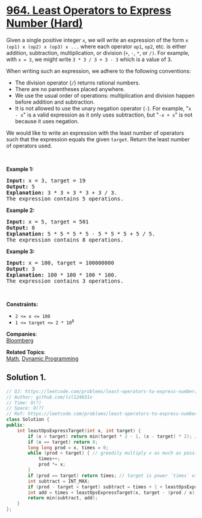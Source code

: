 # [964. Least Operators to Express Number (Hard)](https://leetcode.com/problems/least-operators-to-express-number/)

<p>Given a single positive integer <code>x</code>, we will write an expression of the form <code>x (op1) x (op2) x (op3) x ...</code> where each operator <code>op1</code>, <code>op2</code>, etc. is either addition, subtraction, multiplication, or division (<code>+</code>, <code>-</code>, <code>*</code>, or <code>/)</code>. For example, with <code>x = 3</code>, we might write <code>3 * 3 / 3 + 3 - 3</code> which is a value of <font face="monospace">3</font>.</p>

<p>When writing such an expression, we adhere to the following conventions:</p>

<ul>
	<li>The division operator (<code>/</code>) returns rational numbers.</li>
	<li>There are no parentheses placed anywhere.</li>
	<li>We use the usual order of operations: multiplication and division happen before addition and subtraction.</li>
	<li>It is not allowed to use the unary negation operator (<code>-</code>). For example, "<code>x - x</code>" is a valid expression as it only uses subtraction, but "<code>-x + x</code>" is not because it uses negation.</li>
</ul>

<p>We would like to write an expression with the least number of operators such that the expression equals the given <code>target</code>. Return the least number of operators used.</p>

<p>&nbsp;</p>
<p><strong>Example 1:</strong></p>

<pre><strong>Input:</strong> x = 3, target = 19
<strong>Output:</strong> 5
<strong>Explanation:</strong> 3 * 3 + 3 * 3 + 3 / 3.
The expression contains 5 operations.
</pre>

<p><strong>Example 2:</strong></p>

<pre><strong>Input:</strong> x = 5, target = 501
<strong>Output:</strong> 8
<strong>Explanation:</strong> 5 * 5 * 5 * 5 - 5 * 5 * 5 + 5 / 5.
The expression contains 8 operations.
</pre>

<p><strong>Example 3:</strong></p>

<pre><strong>Input:</strong> x = 100, target = 100000000
<strong>Output:</strong> 3
<strong>Explanation:</strong> 100 * 100 * 100 * 100.
The expression contains 3 operations.
</pre>

<p>&nbsp;</p>
<p><strong>Constraints:</strong></p>

<ul>
	<li><code>2 &lt;= x &lt;= 100</code></li>
	<li><code>1 &lt;= target &lt;= 2 * 10<sup>8</sup></code></li>
</ul>


**Companies**:  
[Bloomberg](https://leetcode.com/company/bloomberg)

**Related Topics**:  
[Math](https://leetcode.com/tag/math/), [Dynamic Programming](https://leetcode.com/tag/dynamic-programming/)

## Solution 1.

```cpp
// OJ: https://leetcode.com/problems/least-operators-to-express-number/
// Author: github.com/lzl124631x
// Time: O(?)
// Space: O(?)
// Ref: https://leetcode.com/problems/least-operators-to-express-number/discuss/208445/c%2B%2B-recursive-easy-to-understand
class Solution {
public:
    int leastOpsExpressTarget(int x, int target) {
        if (x > target) return min(target * 2 - 1, (x - target) * 2); // either adding x/x target times or subtract x/x (x - target) times from x
        if (x == target) return 0;
        long long prod = x, times = 0;
        while (prod < target) { // greedily multiply x as much as possible
            times++;
            prod *= x;
        }
        if (prod == target) return times; // target is power `times` of x
        int subtract = INT_MAX;
        if (prod - target < target) subtract = times + 1 + leastOpsExpressTarget(x, prod - target); // Unproved heuristic: If `prod - target >= target`, it will take the same or more operations than what is required by `target`.
        int add = times + leastOpsExpressTarget(x, target - (prod / x)); // using addition
        return min(subtract, add);
    }
};
```